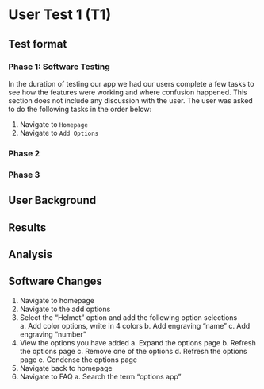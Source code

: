 # User Test 1 (T1)
 
 ## Test format
 ### Phase 1: Software Testing
In the duration of testing our app we had our users complete a few tasks to see how the features were working and where confusion happened. This section does not include any discussion with the user. The user was asked to do the following tasks in the order below:
1) Navigate to `Homepage`
2) Navigate to `Add Options`
 
 ### Phase 2
 
 ### Phase 3
 
 ## User Background
 
 ## Results 
 
 ## Analysis
 
 ## Software Changes

1)	Navigate to homepage
2)	Navigate to the add options 
3)	Select the “Helmet” option and add the following option selections  
a.	Add color options, write in 4 colors
b.	Add engraving “name”
c.	Add engraving “number”
4)	View the options you have added
a.	Expand the options page
b.	Refresh the options page
c.	Remove one of the options
d.	Refresh the options page
e.	Condense the options page
5)	Navigate back to homepage
6)	Navigate to FAQ
a.	Search the term “options app”

